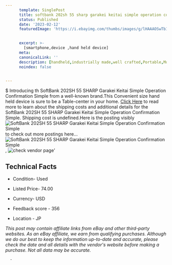 ```yaml
---
      template: SinglePost
      title: softbank 202sh 55 sharp garakei keitai simple operation confirmation simple
      status: Published
      date: '2023-02-12'
      featuredImage: 'https://i.ebayimg.com/thumbs/images/g/lHAAAOSwTb1j6I8I/s-l225.jpg'
       

      excerpt: >-
        [smartphone,device ,hand held device]
      meta:
      canonicalLink: ''
      description: [handheld,industrially made,well crafted,Portable,Mobile,Compact,Convenient,Lightweight,Maneuverable,Man-portable,Miniature,Carriable,Hand-held,Light,Holdable,Transportable,Mobile device,Pocket-sized,On-the-go,Wireless,Cordless,Compact size,Convenient size, smartphone,device ,hand held device]
      noindex: false
      

---
```

$
      Introducing th SoftBank 202SH 55 SHARP Garakei Keitai Simple Operation Confirmation Simple from a well-known brand.This Convenient size hand held device is sure to be a Table-center in your home. [Click Here](https://www.ebay.com/itm/304802342022?hash=item46f7a2a486%3Ag%3AlHAAAOSwTb1j6I8I&mkevt=1&mkcid=1&mkrid=711-53200-19255-0&campid=%253CePNCampaignId%253E&customid=%253CreferenceId%253E&toolid=10049) to read more to learn about the shipping costs and additional details for the SoftBank 202SH 55 SHARP Garakei Keitai Simple Operation Confirmation Simple. Shipping cost is undefined.Here is the posting visibly ![SoftBank 202SH 55 SHARP Garakei Keitai Simple Operation Confirmation Simple](https://i.ebayimg.com/thumbs/images/g/lHAAAOSwTb1j6I8I/s-l225.jpg) to check out more postings here... ![SoftBank 202SH 55 SHARP Garakei Keitai Simple Operation Confirmation Simple](https://i.ebayimg.com/images/g/lHAAAOSwTb1j6I8I/s-l1200.jpg), ![check vendor page](https://origin-galleryplus.ebayimg.com/ws/web/304802342022_2_0_1/225x225.jpg,https://origin-galleryplus.ebayimg.com/ws/web/304802342022_3_0_1/225x225.jpg,https://origin-galleryplus.ebayimg.com/ws/web/304802342022_4_0_1/225x225.jpg,https://origin-galleryplus.ebayimg.com/ws/web/304802342022_5_0_1/225x225.jpg,https://origin-galleryplus.ebayimg.com/ws/web/304802342022_6_0_1/225x225.jpg,https://origin-galleryplus.ebayimg.com/ws/web/304802342022_7_0_1/225x225.jpg,https://origin-galleryplus.ebayimg.com/ws/web/304802342022_8_0_1/225x225.jpg)'

      

 ## Technical Facts 



     
      

 - Condition- Used 


      

 - Listed Price- 74.00 


      

 - Currency- USD 


      

 - Feedback score - 356 


      

 - Location - JP 


      
      

 *_This post may contain affiliate links from eBay and other third-party websites. As an eBay affiliate, we earn from qualifying purchases. Although we do our best to keep the information up-to-date and accurate, please check the date and all details with the vendor's website before making a purchase. Not all data may be accurate._*




      -
